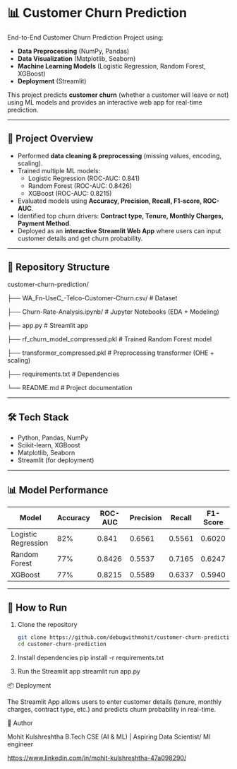 # 📊 Customer Churn Prediction  

End-to-End Customer Churn Prediction Project using:  
- **Data Preprocessing** (NumPy, Pandas)  
- **Data Visualization** (Matplotlib, Seaborn)  
- **Machine Learning Models** (Logistic Regression, Random Forest, XGBoost)  
- **Deployment** (Streamlit)  

This project predicts **customer churn** (whether a customer will leave or not) using ML models and provides an interactive web app for real-time prediction.  

---

## 🚀 Project Overview
- Performed **data cleaning & preprocessing** (missing values, encoding, scaling).  
- Trained multiple ML models:  
  - Logistic Regression (ROC-AUC: 0.841)  
  - Random Forest (ROC-AUC: 0.8426)  
  - XGBoost (ROC-AUC: 0.8215)  
- Evaluated models using **Accuracy, Precision, Recall, F1-score, ROC-AUC**.  
- Identified top churn drivers: **Contract type, Tenure, Monthly Charges, Payment Method**.  
- Deployed as an **interactive Streamlit Web App** where users can input customer details and get churn probability.  

---

## 📂 Repository Structure

customer-churn-prediction/

├── WA_Fn-UseC_-Telco-Customer-Churn.csv/ # Dataset

├── Churn-Rate-Analysis.ipynb/ # Jupyter Notebooks (EDA + Modeling)

├── app.py                # Streamlit app

├── rf_churn_model_compressed.pkl  # Trained Random Forest model

├── transformer_compressed.pkl     # Preprocessing transformer (OHE + scaling)

├── requirements.txt      # Dependencies

└── README.md             # Project documentation


---

## 🛠️ Tech Stack
- Python, Pandas, NumPy  
- Scikit-learn, XGBoost  
- Matplotlib, Seaborn  
- Streamlit (for deployment)  

---

## 📊 Model Performance
| Model                | Accuracy | ROC-AUC | Precision | Recall  | F1-Score |
|----------------------|----------|---------|-----------|---------|----------|
| Logistic Regression  | 82%      | 0.841   | 0.6561    | 0.5561  | 0.6020   |
| Random Forest        | 77%      | 0.8426  | 0.5537    | 0.7165  | 0.6247   |
| XGBoost              | 77%      | 0.8215  | 0.5589    | 0.6337  | 0.5940   |

---

## 🎯 How to Run

1. Clone the repository  
   ```bash
   git clone https://github.com/debugwithmohit/customer-churn-prediction.git
   cd customer-churn-prediction
   
2. Install dependencies
pip install -r requirements.txt

3. Run the Streamlit app
streamlit run app.py

📦 Deployment

The Streamlit App allows users to enter customer details (tenure, monthly charges, contract type, etc.) and predicts churn probability in real-time.

👤 Author

Mohit Kulshreshtha
B.Tech CSE (AI & ML) | Aspiring Data Scientist/ Ml engineer

https://www.linkedin.com/in/mohit-kulshreshtha-47a098290/
